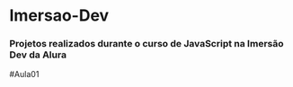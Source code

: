 <h1>Imersao-Dev</h1>

<h3> Projetos realizados durante o curso de JavaScript na Imersão Dev da Alura</h3>

#Aula01
